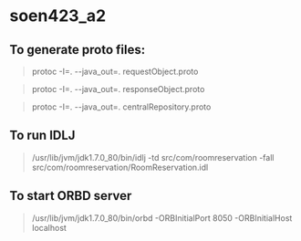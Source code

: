 # soen423_a2

## To generate proto files:

> protoc -I=. --java_out=. requestObject.proto

> protoc -I=. --java_out=. responseObject.proto

> protoc -I=. --java_out=. centralRepository.proto

## To run IDLJ
> /usr/lib/jvm/jdk1.7.0_80/bin/idlj -td src/com/roomreservation -fall src/com/roomreservation/RoomReservation.idl

## To start ORBD server
> /usr/lib/jvm/jdk1.7.0_80/bin/orbd -ORBInitialPort 8050 -ORBInitialHost localhost